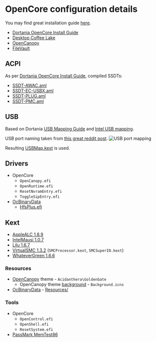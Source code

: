 # OpenCore configuration details

You may find great installation guide [here](https://dortania.github.io/OpenCore-Install-Guide/installer-guide/).

- [Dortania OpenCore Install Guide](https://dortania.github.io/OpenCore-Install-Guide/)
- [Desktop Coffee Lake](https://dortania.github.io/OpenCore-Install-Guide/config.plist/coffee-lake.html)
- [OpenCanopy](https://dortania.github.io/OpenCore-Post-Install/cosmetic/gui.html)
- [FileVault](https://dortania.github.io/OpenCore-Post-Install/universal/security/filevault.html)

## ACPI

As per [Dortania OpenCore Install Guide](https://dortania.github.io/OpenCore-Install-Guide/config.plist/coffee-lake.html#acpi), compiled SSDTs:

- [SSDT-AWAC.aml](../ACPI/SSDT-AWAC.aml)
- [SSDT-EC-USBX.aml](../ACPI/SSDT-EC-USBX.aml)
- [SSDT-PLUG.aml](../ACPI/SSDT-PLUG.aml)
- [SSDT-PMC.aml](../ACPI/SSDT-PMC.aml)

## USB

Based on Dortania [USB Mapping Guide](https://dortania.github.io/OpenCore-Post-Install/usb/) and [Intel USB mapping](https://dortania.github.io/OpenCore-Post-Install/usb/intel-mapping/intel.html).

USB port naming taken from [this great reddit post](https://www.reddit.com/r/hackintosh/comments/agzo9l/i99900k_asus_rog_maximus_xi_hero_64gb_ram/).
![USB port mapping](../assets/usb-mapping.png)

Resulting [USBMap.kext](../Kexts/USBMap.kext) is used.

## Drivers

- OpenCore
  - `OpenCanopy.efi`
  - `OpenRuntime.efi`
  - `ResetNvramEntry.efi`
  - `ToggleSipEntry.efi`
- [OcBinaryData](https://github.com/acidanthera/OcBinaryData)
  - [HfsPlus.efi](https://github.com/acidanthera/OcBinaryData/blob/master/Drivers/HfsPlus.efi)

## Kext

- [AppleALC 1.8.9](https://github.com/acidanthera/AppleALC/releases/tag/1.8.9)
- [IntelMausi 1.0.7](https://github.com/acidanthera/IntelMausi/releases/tag/1.0.7)
- [Lilu 1.6.7](https://github.com/acidanthera/Lilu/releases/tag/1.6.7)
- [VirtualSMC 1.3.2](https://github.com/acidanthera/VirtualSMC/releases/tag/1.3.2) (`SMCProcessor.kext`, `SMCSuperIO.kext`)
- [WhateverGreen 1.6.6](https://github.com/acidanthera/WhateverGreen/releases/tag/1.6.6)

### Resources

- [OpenCanopy](https://dortania.github.io/OpenCore-Post-Install/cosmetic/gui.html) theme - `Acidanthera\GoldenGate`
  - OpenCanopy theme [background](../assets/README.md) - `Background.icns`
- [OcBinaryData](https://github.com/acidanthera/OcBinaryData) - [Resources/](https://github.com/acidanthera/OcBinaryData/blob/master/Resources)

### Tools

- OpenCore
  - `OpenControl.efi`
  - `OpenShell.efi`
  - `ResetSystem.efi`
- [PassMark MemTest86](../tools/README.md#passmark-memtest86)

